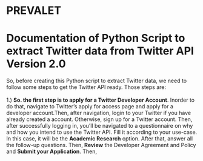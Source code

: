 # PREVALET
# Documentation of Python Script to extract Twitter data from Twitter API Version 2.0
So, before creating this Python script to extract Twitter data, we need to follow some steps to get the Twitter API ready. Those steps are:</br></br>
1.) <b>So. the first step is to apply for a Twitter Developer Account</b>. Inorder to do that, navigate to Twitter’s apply for access page and apply for a developer account.Then, after navigation, login to your Twitter if you have already created a account. Otherwise, sign up for a Twitter account. Then, after successfully logging in, you’ll be navigated to a questionnaire on why and how you intend to use the Twitter API. Fill it according to your use-case. In this case, it will be the <b>Academic Research</b> option. After that, answer all the follow-up questions. Then, <b>Review</b> the Developer Agreement and Policy and <b>Submit your Application</b>. Then, 
